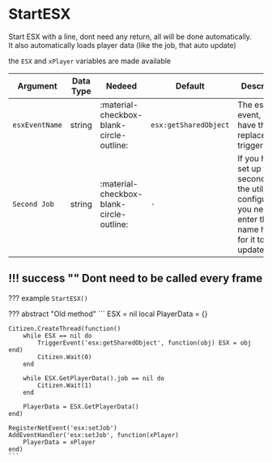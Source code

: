 # StartESX
Start ESX with a line, dont need any return, all will be done automatically.<br>
It also automatically loads player data (like the job, that auto update) 

the `ESX` and `xPlayer` variables are made available

| Argument              | Data Type                            | Nedeed                    | Default                       | Description
| ----------------------| ------------------------------------ | ------------------------- |-------------------------------|-------------
| `esxEventName`                | string | :material-checkbox-blank-circle-outline: | `esx:getSharedObject` | The esx event, if you have the replaced trigger
| `Second Job`                | string | :material-checkbox-blank-circle-outline: | `-` | If you have set up the second job in the utility configuration, you need to enter the name here for it to auto-update

!!! success ""
    Dont need to be called every frame
---
??? example
    ```
    StartESX()
    ```     

??? abstract "Old method"
    ```
    ESX = nil
    local PlayerData = {}

    Citizen.CreateThread(function()
        while ESX == nil do
            TriggerEvent('esx:getSharedObject', function(obj) ESX = obj end)
            Citizen.Wait(0)
        end

        while ESX.GetPlayerData().job == nil do
            Citizen.Wait(1)
        end

        PlayerData = ESX.GetPlayerData()
    end)

    RegisterNetEvent('esx:setJob')
    AddEventHandler('esx:setJob', function(xPlayer)
        PlayerData = xPlayer
    end)
    ```
